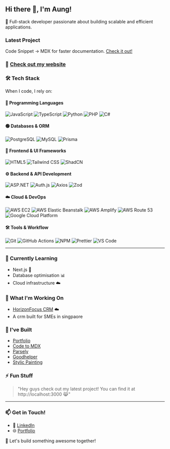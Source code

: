 ## Hi there 👋, I'm Aung!

🚀 Full-stack developer passionate about building scalable and efficient applications.

### Latest Project
Code Snippet -> MDX for faster documentation.
[Check it out!](https://mdx.swanhtataung.com)

### 🌱 [Check out my website](https://swanhtataung.com)

### 🛠 Tech Stack

When I code, I rely on:

#### **📌 Programming Languages**  
![JavaScript](https://img.shields.io/badge/-JavaScript-F7DF1C?style=flat-square&logo=javascript&logoColor=black)  ![TypeScript](https://img.shields.io/badge/-TypeScript-007ACC?style=flat-square&logo=typescript&logoColor=white)  ![Python](https://img.shields.io/badge/-Python-3776AB?style=flat-square&logo=python&logoColor=white)  ![PHP](https://img.shields.io/badge/-PHP-777BB4?style=flat-square&logo=php&logoColor=white)  ![C#](https://img.shields.io/badge/-C%23-239120?style=flat-square&logo=c-sharp&logoColor=white)  

#### **🟢 Databases & ORM**  
![PostgreSQL](https://img.shields.io/badge/-PostgreSQL-4169E1?style=flat-square&logo=postgresql&logoColor=white)  ![MySQL](https://img.shields.io/badge/-MySQL-4479A1?style=flat-square&logo=mysql&logoColor=white)  ![Prisma](https://img.shields.io/badge/-Prisma-2D3748?style=flat-square&logo=prisma&logoColor=white)  

#### **🎨 Frontend & UI Frameworks**  
![HTML5](https://img.shields.io/badge/-HTML5-E34F26?style=flat-square&logo=html5&logoColor=white)  ![Tailwind CSS](https://img.shields.io/badge/-Tailwind%20CSS-38B2AC?style=flat-square&logo=tailwind-css&logoColor=white)  ![ShadCN](https://img.shields.io/badge/-ShadCN-000000?style=flat-square&logo=shadcn&logoColor=white)  

#### **⚙️ Backend & API Development**  
![ASP.NET](https://img.shields.io/badge/-ASP.NET-5C2D91?style=flat-square&logo=dotnet&logoColor=white)  ![Auth.js](https://img.shields.io/badge/-Auth.js-4B8BBE?style=flat-square&logo=auth0&logoColor=white)  ![Axios](https://img.shields.io/badge/-Axios-5A29E4?style=flat-square&logo=axios&logoColor=white)  ![Zod](https://img.shields.io/badge/-Zod-FF4154?style=flat-square&logo=typescript&logoColor=white)  

#### **☁️ Cloud & DevOps**  
![AWS EC2](https://img.shields.io/badge/-AWS%20EC2-F89820?style=flat-square&logo=amazon-aws&logoColor=white)  ![AWS Elastic Beanstalk](https://img.shields.io/badge/-AWS%20Elastic%20Beanstalk-FF9900?style=flat-square&logo=amazon-aws&logoColor=white)  ![AWS Amplify](https://img.shields.io/badge/-AWS%20Amplify-FF9900?style=flat-square&logo=aws-amplify&logoColor=white)  ![AWS Route 53](https://img.shields.io/badge/-AWS%20Route%2053-232F3E?style=flat-square&logo=amazon-aws&logoColor=white)  ![Google Cloud Platform](https://img.shields.io/badge/-Google_Cloud_Platform-1a73e8?style=flat-square&logo=google-cloud&logoColor=white)  

#### **🛠 Tools & Workflow**  
![Git](https://img.shields.io/badge/-Git-F05032?style=flat-square&logo=git&logoColor=white)  ![GitHub Actions](https://img.shields.io/badge/-Github_Actions-2088FF?style=flat-square&logo=github-actions&logoColor=white)  ![NPM](https://img.shields.io/badge/-NPM-CB3837?style=flat-square&logo=npm&logoColor=white)  ![Prettier](https://img.shields.io/badge/-Prettier-F7B93E?style=flat-square&logo=prettier&logoColor=white)  ![VS Code](https://img.shields.io/badge/-VS%20Code-007ACC?style=flat-square&logo=visual-studio-code&logoColor=white)  

---

### 🌱 Currently Learning
- Next.js 🚀  
- Database optimisation 📊  
- Cloud infrastructure ☁️  

### 🔭 What I'm Working On
- [HorizonFocus CRM](https://horizonfocus.cloud) ☁️
- A crm built for SMEs in singpaore

### 🏡 I've Built
- [Portfolio](https://swanhtataung.com)
- [Code to MDX](https://mdx.swanhtataung.com)
- [Parsely](https://parsely.swanhtataung.com)
- [Goodhelper](https://goodhelper.com.sg)
- [Stylic Painting](https://stylicpainting.sg)

### ⚡ Fun Stuff
> "Hey guys check out my latest project! You can find it at http://localhost:3000 😹"

---

### 📫 Get in Touch!
- 💼 [LinkedIn](https://www.linkedin.com/in/aung-swan-htat-bb425a1a9/)  
- 🌐 [Portfolio](https://swanhtataung.com)  

🚀 Let's build something awesome together!  
